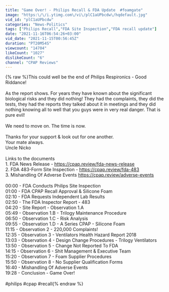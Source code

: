 ```yaml
---
title: "Game Over! - Philips Recall & FDA Update  #foamgate"
image: "https:\/\/i.ytimg.com\/vi\/plC1aUPbcdw\/hqdefault.jpg"
vid_id: "plC1aUPbcdw"
categories: "News-Politics"
tags: ["Philips Recall","FDA Site Inspection","FDA recall update"]
date: "2021-11-16T06:54:26+03:00"
vid_date: "2021-11-15T00:56:45Z"
duration: "PT20M54S"
viewcount: "14704"
likeCount: "1027"
dislikeCount: "6"
channel: "CPAP Reviews"
---
```

{% raw %}This could well be the end of Philips Respironics - Good Riddance! <br /><br />As the report shows. For years they have known about the significant biological risks and they did nothing! They had the complaints, they did the tests, they had the reports they talked about it in meetings and they did nothing knowing all to well that you guys were in very real danger. That is pure evil!  <br /><br />We need to move on. The time is now. <br /><br />Thanks for your support &amp; look out for one another.<br />Your mate always.<br />Uncle Nicko<br /><br />Links to the documents<br />1. FDA News Release - <a rel="nofollow" target="blank" href="https://cpap.review/fda-news-release">https://cpap.review/fda-news-release</a><br />2. FDA 483-Form Site Inspection - <a rel="nofollow" target="blank" href="https://cpap.review/fda-483">https://cpap.review/fda-483</a><br />3. Mishandling Of Adverse Events <a rel="nofollow" target="blank" href="https://cpap.review/adverse-events">https://cpap.review/adverse-events</a><br /><br />00:00 - FDA Conducts Philips Site Inspection<br />01:00 - FDA CPAP Recall Approval &amp; Silicone Foam<br />02:10 - FDA Requests Independent Lab Results<br />02:50 - The FDA Inspector Report - 483<br />04:20 - Site Report - Observation 1.A <br />05:49 - Observation 1.B - Trilogy Maintenance Procedure<br />06:50 - Observation 1.C - Risk Analysis<br />09:55 - Observation 1.D - A Series CPAP - Silicone Foam<br />11:15 - Observation 2 - 220,000 Complaints! <br />12:35 - Observation 3 - Ventilators Health Hazard Report 2018<br />13:03 - Observation 4 - Design Change Procedures - Trilogy Ventilators <br />13:50 - Observation 5 - Change Not Reported To FDA<br />14:15 - Observation 6 - Shit Management &amp; Executive Team<br />15:20 - Observation 7 - Foam Supplier Procedures <br />15:50 - Observation 8 - No Supplier Qualification Forms<br />16:40 - Mishandling Of Adverse Events<br />19:28 - Conclusion - Game Over!<br /><br />#philips #cpap #recall{% endraw %}
